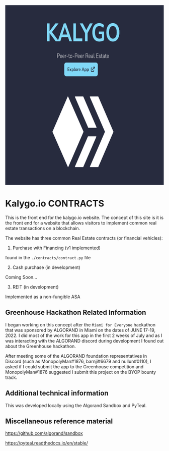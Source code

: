 <img src="project_banner_photo.png" width="665" height="570"/>

# Kalygo.io CONTRACTS
This is the front end for the kalygo.io website. The concept of this site is it is the front end for a website that allows visitors to implement common real estate transactions on a blockchain.

The website has three common Real Estate contracts (or financial vehicles):

1) Purchase with Financing (v1 implemented)

found in the `./contracts/contract.py` file

2) Cash purchase (in development)

Coming Soon...

3) REIT (in development)

Implemented as a non-fungible ASA

## Greenhouse Hackathon Related Information
I began working on this concept after the `Miami for Everyone` hackathon that was sponsored by ALGORAND in Miami on the dates of JUNE 17-19, 2022. I did most of the work for this app in the first 2 weeks of July and as I was interacting with the ALGORAND discord during development I found out about the Greenhouse hackathon.

After meeting some of the ALGORAND foundation representatives in Discord (such as MonopolyMan#1876, barnji#6679 and nullun#0110), I asked if I could submit the app to the Greenhouse competition and MonopolyMan#1876 suggested I submit this project on the BYOP bounty track.

## Additional technical information
This was developed locally using the Algorand Sandbox and PyTeal.

## Miscellaneous reference material
https://github.com/algorand/sandbox

https://pyteal.readthedocs.io/en/stable/